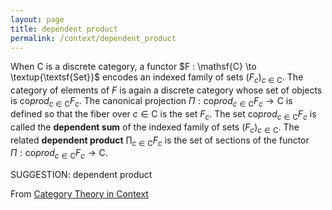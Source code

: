 ```yaml
---
layout: page
title: dependent product
permalink: /context/dependent_product
---
```

 When $\mathsf{C}$ is a discrete category, a functor $F : \mathsf{C} \to \textup{\textsf{Set}}$ encodes an indexed family of sets $(F_c)_{c \in \mathsf{C}}$. The category of elements of $F$ is again a discrete category whose set of objects is $\mathrm{co}prod_{c \in \mathsf{C}} F_c$. The canonical projection $\Pi : \mathrm{co}prod_{c \in \mathsf{C}} F_c \to \mathsf{C}$ is defined so that the fiber over $c \in \mathsf{C}$ is the set $F_c$. The set $\mathrm{co}prod_{c \in \mathsf{C}} F_c$ is called the **dependent sum** of the indexed family of sets $(F_c)_{c \in \mathsf{C}}$. The related **dependent product** $\prod_{c \in \mathsf{C}} F_c$ is the set of sections of the functor $\Pi : \mathrm{co}prod_{c \in \mathsf{C}} F_c \to \mathsf{C}$.


SUGGESTION: dependent product

From [Category Theory in Context](https://mathgloss.github.io/MathGloss/context.html)
